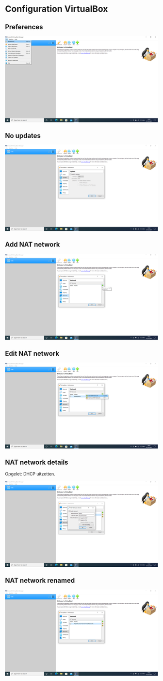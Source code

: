 # Configuration VirtualBox

## Preferences
<kbd> [![Configuration VirtualBox](../../assets/images/virtualbox-windows/configure-vb/preferences.png "Preferences")](../../assets/images/virtualbox-windows/configure-vb/preferences.png) </kbd>

## No updates
<kbd> [![Configuration VirtualBox](../../assets/images/virtualbox-windows/configure-vb/no-updates.png "No updates")](../../assets/images/virtualbox-windows/configure-vb/no-updates.png) </kbd>

## Add NAT network
<kbd> [![Configuration VirtualBox](../../assets/images/virtualbox-windows/configure-vb/add-nat-network.png "Add NAT network")](../../assets/images/virtualbox-windows/configure-vb/add-nat-network.png) </kbd>

## Edit NAT network
<kbd> [![Configuration VirtualBox](../../assets/images/virtualbox-windows/configure-vb/edit-nat-network.png "Edit NAT network")](../../assets/images/virtualbox-windows/configure-vb/edit-nat-network.png) </kbd>

## NAT network details
Opgelet: DHCP uitzetten.

<kbd> [![Configuration VirtualBox](../../assets/images/virtualbox-windows/configure-vb/nat-network-details.png "NAT network details")](../../assets/images/virtualbox-windows/configure-vb/nat-network-details.png) </kbd>

## NAT network renamed
<kbd> [![Configuration VirtualBox](../../assets/images/virtualbox-windows/configure-vb/nat-network-renamed.png "NAT network renamed")](../../assets/images/virtualbox-windows/configure-vb/nat-network-renamed.png) </kbd>